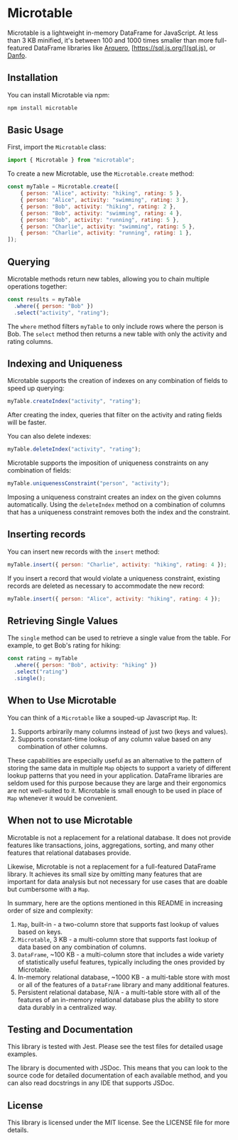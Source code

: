 # Microtable

Microtable is a lightweight in-memory DataFrame for JavaScript. At less than 3 KB minified, it's between 100 and 1000 times smaller than more full-featured DataFrame libraries like [Arquero](https://uwdata.github.io/arquero/), [https://sql.js.org/](sql.js), or [Danfo](https://danfo.jsdata.org/).

## Installation

You can install Microtable via npm:

```bash
npm install microtable
```

## Basic Usage

First, import the `Microtable` class:

```javascript
import { Microtable } from "microtable";
```

To create a new Microtable, use the `Microtable.create` method:

```javascript
const myTable = Microtable.create([
    { person: "Alice", activity: "hiking", rating: 5 },
    { person: "Alice", activity: "swimming", rating: 3 },
    { person: "Bob", activity: "hiking", rating: 2 },
    { person: "Bob", activity: "swimming", rating: 4 },
    { person: "Bob", activity: "running", rating: 5 },
    { person: "Charlie", activity: "swimming", rating: 5 },
    { person: "Charlie", activity: "running", rating: 1 },
]);
```

## Querying

Microtable methods return new tables, allowing you to chain multiple operations together:

```javascript
const results = myTable
  .where({ person: "Bob" })
  .select("activity", "rating");
```

The `where` method filters `myTable` to only include rows where the person is Bob. The `select` method then returns a new table with only the activity and rating columns.

## Indexing and Uniqueness

Microtable supports the creation of indexes on any combination of fields to speed up querying:

```javascript
myTable.createIndex("activity", "rating");
```

After creating the index, queries that filter on the activity and rating fields will be faster.

You can also delete indexes:

```javascript
myTable.deleteIndex("activity", "rating");
```

Microtable supports the imposition of uniqueness constraints on any combination of fields:

```javascript
myTable.uniquenessConstraint("person", "activity");
```

Imposing a uniqueness constraint creates an index on the given columns automatically. Using the `deleteIndex` method on a combination of columns that has a uniqueness constraint removes both the index and the constraint.

## Inserting records

You can insert new records with the `insert` method:

```javascript
myTable.insert({ person: "Charlie", activity: "hiking", rating: 4 });
```

If you insert a record that would violate a uniqueness constraint, existing records are deleted as necessary to accommodate the new record:

```javascript
myTable.insert({ person: "Alice", activity: "hiking", rating: 4 });
```

## Retrieving Single Values

The `single` method can be used to retrieve a single value from the table. For example, to get Bob's rating for hiking:

```javascript
const rating = myTable
  .where({ person: "Bob", activity: "hiking" })
  .select("rating")
  .single();
```

## When to Use Microtable

You can think of a `Microtable` like a souped-up Javascript `Map`. It:

1. Supports arbirarily many columns instead of just two (keys and values).
2. Supports constant-time lookup of any column value based on any combination of other columns.

These capabilities are especially useful as an alternative to the pattern of storing the same data in multiple `Map` objects to support a variety of different lookup patterns that you need in your application. DataFrame libraries are seldom used for this purpose because they are large and their ergonomics are not well-suited to it. Microtable is small enough to be used in place of `Map` whenever it would be convenient.

## When not to use Microtable

Microtable is not a replacement for a relational database. It does not provide features like transactions, joins, aggregations, sorting, and many other features that relational databases provide.

Likewise, Microtable is not a replacement for a full-featured DataFrame library. It achieves its small size by omitting many features that are important for data analysis but not necessary for use cases that are doable but cumbersome with a `Map`.

In summary, here are the options mentioned in this README in increasing order of size and complexity:

1. `Map`, built-in - a two-column store that supports fast lookup of values based on keys.
2. `Microtable`, 3 KB - a multi-column store that supports fast lookup of data based on any combination of columns.
3. `DataFrame`, ~100 KB - a multi-column store that includes a wide variety of statistically useful features, typically including the ones provided by Microtable.
4. In-memory relational database, ~1000 KB - a multi-table store with most or all of the features of a `DataFrame` library and many additional features.
5. Persistent relational database, N/A - a multi-table store with all of the features of an in-memory relational database plus the ability to store data durably in a centralized way.


## Testing and Documentation

This library is tested with Jest. Please see the test files for detailed usage examples.

The library is documented with JSDoc. This means that you can look to the source code for detailed documentation of each available method, and you can also read docstrings in any IDE that supports JSDoc.


## License

This library is licensed under the MIT license. See the LICENSE file for more details.
